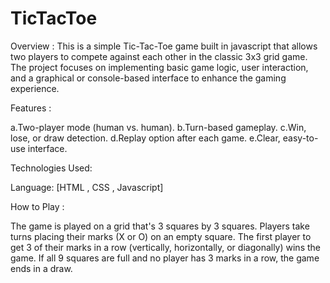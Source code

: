 # TicTacToe
Overview : 
This is a simple Tic-Tac-Toe game built in javascript that allows two players to compete against each other in the classic 3x3 grid game. The project focuses on implementing basic game logic, user interaction, and a graphical or console-based interface to enhance the gaming experience.

Features : 

a.Two-player mode (human vs. human).
b.Turn-based gameplay.
c.Win, lose, or draw detection.
d.Replay option after each game.
e.Clear, easy-to-use interface.


Technologies Used:

Language: [HTML , CSS , Javascript]

How to Play :

The game is played on a grid that's 3 squares by 3 squares.
Players take turns placing their marks (X or O) on an empty square.
The first player to get 3 of their marks in a row (vertically, horizontally, or diagonally) wins the game.
If all 9 squares are full and no player has 3 marks in a row, the game ends in a draw.
